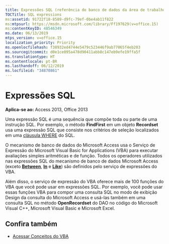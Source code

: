 ```yaml
---
title: Expressões SQL (referência do banco de dados da área de trabalho do Access)
TOCTitle: SQL expressions
ms:assetid: 91722f18-8589-d9fc-79ef-0be4ab11f822
ms:mtpsurl: https://msdn.microsoft.com/library/Ff197629(v=office.15)
ms:contentKeyID: 48546349
ms.date: 06/13/2019
mtps_version: v=office.15
localization_priority: Priority
ms.openlocfilehash: f38932ed4744e5479c523446f9ab77065f4eb203
ms.sourcegitcommit: d0e1ce095a478d90411abb8c147eb9efe19ffa5f
ms.translationtype: HT
ms.contentlocale: pt-BR
ms.lasthandoff: 06/12/2019
ms.locfileid: "34870861"
---
```

# <a name="sql-expressions"></a>Expressões SQL

**Aplica-se ao:** Access 2013, Office 2013

Uma expressão SQL é uma sequência que compõe toda ou parte de uma instrução SQL. Por exemplo, o método **FindFirst** em um objeto **Recordset** usa uma expressão SQL que consiste nos critérios de seleção localizados em uma [cláusula WHERE](https://docs.microsoft.com/office/vba/access/Concepts/Structured-Query-Language/where-clause-microsoft-access-sql) do SQL.

O mecanismo de banco de dados do Microsoft Access usa o Serviço de Expressão do Microsoft Visual Basic for Applications (VBA) para executar avaliações simples aritméticas e de função. Todos os operadores utilizados nas expressões SQL do mecanismo de banco de dados Microsoft Access (exceto **[Between](https://docs.microsoft.com/office/vba/access/concepts/miscellaneous/between-and-operator)**, **[In](https://docs.microsoft.com/office/vba/access/concepts/miscellaneous/in-operator-microsoft-access-sql)** e **[Like](https://docs.microsoft.com/office/vba/access/Concepts/Structured-Query-Language/like-operator-microsoft-access-sql)**) são definidos pelo serviço de expressões do VBA. 

Além disso, o serviço de expressão do VBA oferece mais de 100 funções do VBA que você pode usar em expressões SQL. Por exemplo, você pode usar essas funções VBA para compor uma consulta SQL no modo de exibição Design da consulta do Microsoft Access e usá-las também em uma consulta SQL no método **OpenRecordset** do DAO no código do Microsoft Visual C++, Microsoft Visual Basic e Microsoft Excel.

## <a name="see-also"></a>Confira também

- [Acessar Conceitos do VBA](https://docs.microsoft.com/office/vba/access/concepts/miscellaneous/concepts-access-vba-reference)
